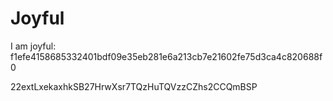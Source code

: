 # Joyful

I am joyful: f1efe4158685332401bdf09e35eb281e6a213cb7e21602fe75d3ca4c820688f0


22extLxekaxhkSB27HrwXsr7TQzHuTQVzzCZhs2CCQmBSP